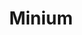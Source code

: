---
layout: solution
title: Minium
status: unstable
order: 5
identifier: minium
permalink: /minium/
main-color: darkorange
logo-acronym: Mi
logo-section: Tests
short-name: Minium
full-name: Minium Test Automation Platform
description: Minium is both simple and powerful - tests can be written in Cucumber even by non-technical people, but you also get the flexibility to automate complex tasks using JavaScript code.
twitter-url: https://twitter.com/openviglet
social-image: https://avatars.githubusercontent.com/u/44909290?s=280&amp;v=4
facebook-url: https://www.facebook.com/viglet
youtube-playlist-id: PLtYR_mxVztvMZuYfgjRe5OAl2WL_mb2N_
---